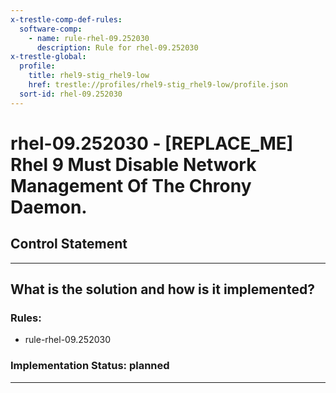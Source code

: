 ```yaml
---
x-trestle-comp-def-rules:
  software-comp:
    - name: rule-rhel-09.252030
      description: Rule for rhel-09.252030
x-trestle-global:
  profile:
    title: rhel9-stig_rhel9-low
    href: trestle://profiles/rhel9-stig_rhel9-low/profile.json
  sort-id: rhel-09.252030
---
```


# rhel-09.252030 - \[REPLACE_ME\] Rhel 9 Must Disable Network Management Of The Chrony Daemon.

## Control Statement

______________________________________________________________________

## What is the solution and how is it implemented?

<!-- For implementation status enter one of: implemented, partial, planned, alternative, not-applicable -->

<!-- Note that the list of rules under ### Rules: is read-only and changes will not be captured after assembly to JSON -->

<!-- Add control implementation description here for control: rhel-09.252030 -->

### Rules:

  - rule-rhel-09.252030

### Implementation Status: planned

______________________________________________________________________
